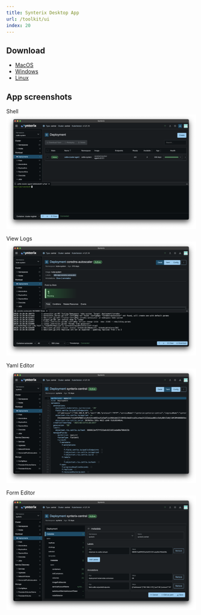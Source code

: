 ```yaml
---
title: Synterix Desktop App
url: /toolkit/ui
index: 20
---
```


## Download

- [MacOS](https://github.com/sebertes/synterix-ui/releases/download/v0.0.1/synterix-mac-arm64-1.0.0.dmg)
- [Windows](https://github.com/sebertes/synterix-ui/releases/download/v0.0.1/synterix-win-x64-1.0.0.exe)
- [Linux](https://github.com/sebertes/synterix-ui/releases/download/v0.0.1/synterix-linux-x86_64-1.0.0.AppImage)

## App screenshots

Shell
![](/images/pic_shell.png)

View Logs
![](/images/pic_log.png)

Yaml Editor
![](/images/pic_yaml.png)

Form Editor
![](/images/pic_form.png)